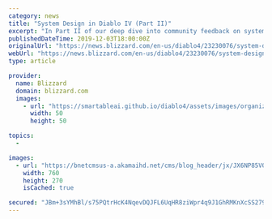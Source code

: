 ```yaml
---
category: news
title: "System Design in Diablo IV (Part II)"
excerpt: "In Part II of our deep dive into community feedback on system design, David Kim addresses community concerns and team thoughts about itemization."
publishedDateTime: 2019-12-03T18:00:00Z
originalUrl: "https://news.blizzard.com/en-us/diablo4/23230076/system-design-in-diablo-iv-part-ii"
webUrl: "https://news.blizzard.com/en-us/diablo4/23230076/system-design-in-diablo-iv-part-ii"
type: article

provider:
  name: Blizzard
  domain: blizzard.com
  images:
    - url: "https://smartableai.github.io/diablo4/assets/images/organizations/blizzard.com-50x50.jpg"
      width: 50
      height: 50

topics:
  - 

images:
  - url: "https://bnetcmsus-a.akamaihd.net/cms/blog_header/jx/JX6NP85V08Y51572717118509.jpg"
    width: 760
    height: 270
    isCached: true

secured: "JBm+3sYMhBl/s75PQtrHcK4NqevDQJFL6UqHR8ziWpr4q9J1GhRMKnXcSS279tVcC2qF9mTc24GCWmZ408TpninyYuss/ZqLU98Jm05muuYDebzzaEphNtSKtoO/B9yW7PLhFooeayOA0maxvHg1n3iuoq4f1uRMBrq1Npt0giXczmynGjhLZlMpMcxgljGsj4D4hm0uTabh5poH/Rtsk692oQbdY0acIOJax4iHTJl07rveLbiwmPOSc6wN4+V68ERgOV1A4e/kEwKOu/jHlNL86EaYc9/ndwxDBMLoXZ8otPJ5IJGG4r8vTUt8aw72paCZXkKt6h1Q1wPhWiiikyD989hiRcWmpAPQpS6Mp8I=;tcWudpRmaR2FgJvEpQJZuQ=="
---
```


